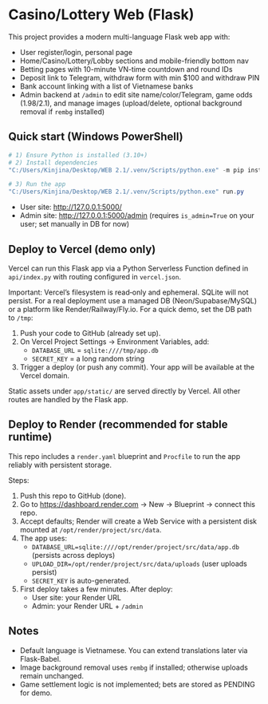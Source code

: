 # Casino/Lottery Web (Flask)

This project provides a modern multi-language Flask web app with:
- User register/login, personal page
- Home/Casino/Lottery/Lobby sections and mobile-friendly bottom nav
- Betting pages with 10-minute VN-time countdown and round IDs
- Deposit link to Telegram, withdraw form with min $100 and withdraw PIN
- Bank account linking with a list of Vietnamese banks
- Admin backend at `/admin` to edit site name/color/Telegram, game odds (1.98/2.1), and manage images (upload/delete, optional background removal if `rembg` installed)

## Quick start (Windows PowerShell)

```powershell
# 1) Ensure Python is installed (3.10+)
# 2) Install dependencies
"C:/Users/Kinjina/Desktop/WEB 2.1/.venv/Scripts/python.exe" -m pip install -r requirements.txt

# 3) Run the app
"C:/Users/Kinjina/Desktop/WEB 2.1/.venv/Scripts/python.exe" run.py
```

- User site: http://127.0.0.1:5000/
- Admin site: http://127.0.0.1:5000/admin (requires `is_admin=True` on your user; set manually in DB for now)

## Deploy to Vercel (demo only)
Vercel can run this Flask app via a Python Serverless Function defined in `api/index.py` with routing configured in `vercel.json`.

Important: Vercel’s filesystem is read‑only and ephemeral. SQLite will not persist. For a real deployment use a managed DB (Neon/Supabase/MySQL) or a platform like Render/Railway/Fly.io. For a quick demo, set the DB path to `/tmp`:

1) Push your code to GitHub (already set up).
2) On Vercel Project Settings → Environment Variables, add:
	- `DATABASE_URL` = `sqlite:////tmp/app.db`
	- `SECRET_KEY` = a long random string
3) Trigger a deploy (or push any commit). Your app will be available at the Vercel domain.

Static assets under `app/static/` are served directly by Vercel. All other routes are handled by the Flask app.

## Deploy to Render (recommended for stable runtime)
This repo includes a `render.yaml` blueprint and `Procfile` to run the app reliably with persistent storage.

Steps:
1) Push this repo to GitHub (done).
2) Go to https://dashboard.render.com → New → Blueprint → connect this repo.
3) Accept defaults; Render will create a Web Service with a persistent disk mounted at `/opt/render/project/src/data`.
4) The app uses:
	- `DATABASE_URL=sqlite:////opt/render/project/src/data/app.db` (persists across deploys)
	- `UPLOAD_DIR=/opt/render/project/src/data/uploads` (user uploads persist)
	- `SECRET_KEY` is auto-generated.
5) First deploy takes a few minutes. After deploy:
	- User site: your Render URL
	- Admin: your Render URL + `/admin`

## Notes
- Default language is Vietnamese. You can extend translations later via Flask-Babel.
 - Image background removal uses `rembg` if installed; otherwise uploads remain unchanged.
 - Game settlement logic is not implemented; bets are stored as PENDING for demo.